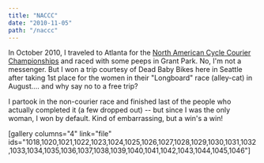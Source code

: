 ```yaml
---
title: "NACCC"
date: "2010-11-05"
path: "/naccc"
---
```


In October 2010, I traveled to Atlanta for the [North American Cycle Courier Championships](http://dirtysouthmessengers.com "NACCCs") and raced with some peeps in Grant Park. No, I'm not a messenger. But I won a trip courtesy of Dead Baby Bikes here in Seattle after taking 1st place for the women in their "Longboard" race (alley-cat) in August.... and why say no to a free trip?

I partook in the non-courier race and finished last of the people who actually completed it (a few dropped out) -- but since I was the only woman, I won by default. Kind of embarrassing, but a win's a win!

\[gallery columns="4" link="file" ids="1018,1020,1021,1022,1023,1024,1025,1026,1027,1028,1029,1030,1031,1032,1033,1034,1035,1036,1037,1038,1039,1040,1041,1042,1043,1044,1045,1046"\]
